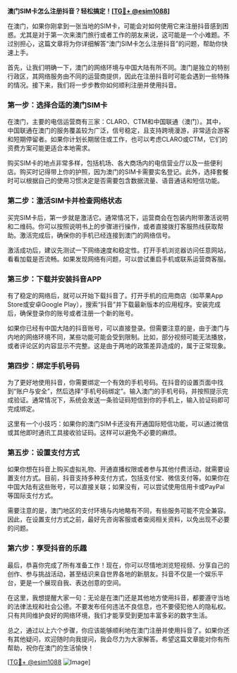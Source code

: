 **澳门SIM卡怎么注册抖音？轻松搞定！[[TG💪+ @esim1088](https://t.me/s/esim1088)]**

在澳门，如果你刚拿到一张当地的SIM卡，可能会对如何使用它来注册抖音感到困惑。尤其是对于第一次来澳门旅行或者工作的朋友来说，这可能是一个小难题。不过别担心，这篇文章将为你详细解答“澳门SIM卡怎么注册抖音”的问题，帮助你快速上手。

首先，让我们明确一下，澳门的网络环境与中国大陆有所不同。澳门是独立的特别行政区，其网络服务由不同的运营商提供，因此在注册抖音时可能会遇到一些特殊的情况。接下来，我们将一步步教你如何顺利注册并使用抖音。

### 第一步：选择合适的澳门SIM卡

在澳门，主要的电信运营商有三家：CLARO、CTM和中国联通（澳门）。其中，中国联通在澳门的服务覆盖较为广泛，信号稳定，且支持跨境漫游，非常适合游客和短期停留者。如果你计划长期居住或工作，也可以考虑CLARO或CTM，它们的资费方案可能更适合本地需求。

购买SIM卡的地点非常多样，包括机场、各大商场内的电信营业厅以及一些便利店。购买时记得带上你的护照，因为澳门的SIM卡需要实名登记。此外，选择套餐时可以根据自己的使用习惯决定是否需要包含数据流量、语音通话和短信功能。

### 第二步：激活SIM卡并检查网络状态

买完SIM卡后，第一步就是激活它。通常情况下，运营商会在包装内附带激活说明和二维码。你可以按照说明书上的步骤进行操作，或者直接拨打客服热线获取帮助。激活完成后，确保你的手机已经连接到澳门的网络信号。

激活成功后，建议先测试一下网络速度和稳定性。打开手机浏览器访问任意网站，看看加载是否流畅。如果发现网络有问题，可以尝试重启手机或联系运营商客服。

### 第三步：下载并安装抖音APP

有了稳定的网络后，就可以开始下载抖音了。打开手机的应用商店（如苹果App Store或安卓Google Play），搜索“抖音”并下载最新版本的应用程序。安装完成后，确保登录你的账号或者注册一个新的账号。

如果你已经有中国大陆的抖音账号，可以直接登录。但需要注意的是，由于澳门与内地的网络环境不同，某些功能可能会受到限制。比如，部分视频可能无法播放，或者评论区的内容显示不完整。这是由于两地的政策差异造成的，属于正常现象。

### 第四步：绑定手机号码

为了更好地使用抖音，你需要绑定一个有效的手机号码。在抖音的设置页面中找到“账户与安全”，然后选择“手机号码绑定”。输入澳门的手机号码，并按照提示完成验证。通常情况下，系统会发送一条验证码短信到你的手机上，输入验证码即可完成绑定。

这里有一个小技巧：如果你的澳门SIM卡还没有开通国际短信功能，可以通过微信或其他即时通讯工具接收验证码。这样可以避免不必要的麻烦。

### 第五步：设置支付方式

如果你想在抖音上购买虚拟礼物、开通直播权限或者参与其他付费活动，就需要设置支付方式。目前，抖音支持多种支付方式，包括支付宝、微信支付等。如果你在中国大陆有这些账号，可以直接关联；如果没有，可以尝试使用信用卡或PayPal等国际支付方式。

需要注意的是，澳门地区的支付环境与内地略有不同，有些服务可能不完全兼容。因此，在设置支付方式之前，最好先咨询客服或者查阅相关资料，以免出现不必要的问题。

### 第六步：享受抖音的乐趣

最后，恭喜你完成了所有准备工作！现在，你可以尽情地浏览短视频、分享自己的创作、参与挑战活动，甚至结识来自世界各地的新朋友。抖音不仅是一个娱乐平台，更是一个展现自我、表达创意的空间。

在这里，我想提醒大家一句：无论是在澳门还是其他地方使用抖音，都要遵守当地的法律法规和社会公德。不要发布任何违法不良信息，也不要侵犯他人的隐私权。只有共同维护良好的网络环境，我们才能享受到更加丰富多彩的数字生活。

总之，通过以上六个步骤，你应该能够顺利地在澳门注册并使用抖音了。如果你还有其他疑问，欢迎随时向我提问，我会尽力为大家解答。希望这篇文章能对你有所帮助，祝你在澳门的生活愉快！

[[TG💪+ @esim1088](https://t.me/s/esim1088) ![Image](https://i.postimg.cc/4NQfJmqS/Snipaste-2025-05-13-00-14-12.png)]
